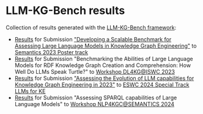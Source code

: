 # LLM-KG-Bench results

Collection of results generated with the [LLM-KG-Bench framework](https://github.com/AKSW/LLM-KG-Bench):

* [Results](2023-SEMANTICS_LLM-KGE-Bench-Results) for Submission ["Developing a Scalable Benchmark for Assessing Large Language Models in Knowledge Graph Engineering"](https://doi.org/10.48550/arXiv.2308.16622) to [Semantics 2023 Poster track](https://2023-eu.semantics.cc/page/accepted_posters)
* [Results](2023-DL4KG_Automated-Tests-with-LLM-KGE-Bench) for Submission "Benchmarking the Abilities of Large Language Models for RDF Knowledge Graph Creation and Comprehension: How Well Do LLMs Speak Turtle?" to [Workshop DL4KG@ISWC 2023](https://alammehwish.github.io/dl4kg2023/)
* [Results](2024-ESWC_LLM-Evo-2023) for Submission ["Assessing the Evolution of LLM capabilities for Knowledge Graph Engineering in 2023"](https://2024.eswc-conferences.org/wp-content/uploads/2024/05/77770050.pdf) to [ESWC 2024 Special Track LLMs for KE](https://2024.eswc-conferences.org/special-track-llms-for-ke/)
* [Results](2024-NLP4KGC-SPARQL) for Submission "Assessing SPARQL capabilities of Large Language Models" to [Workshop NLP4KGC](https://sites.google.com/view/3rdnlp4kgc)[@SEMANTICS 2024](https://2024-eu.semantics.cc/)

